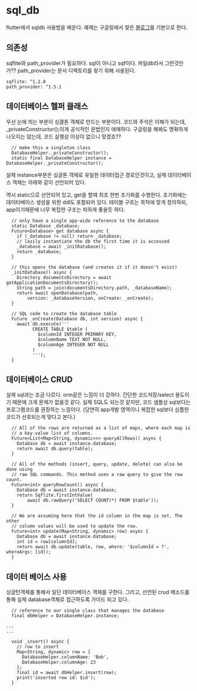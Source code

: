 # sql_db

flutter에서 sqldb 사용법을 배운다.
예제는 구글링에서 찾은 [블로그](https://suragch.medium.com/simple-sqflite-database-example-in-flutter-e56a5aaa3f91)를 기본으로 한다.

## 의존성
sqflite와 path_provider가 필요하다.
sql이 아니고 sqf이다. 파일db라서 그런것인가??
path_provider는 문서 디렉토리를 찾기 위해 사용된다.
```
sqflite: ^1.2.0
path_provider: ^1.5.1
```

## 데이터베이스 헬퍼 클래스
우선 눈에 띄는 부분이 싱클톤 객체로 만드는 부분이다.
코드와 주석은 이해가 되는데, _privateConstructor();이게 공식적인 문법인지 애매하다.
구글링을 해봐도 명확하게 나오지는 않는데, 코드 실행상 이상이 없으니 맞겠죠??
```
  // make this a singleton class
  DatabaseHelper._privateConstructor();
  static final DatabaseHelper instance = DatabaseHelper._privateConstructor();
```

실제 instance부분은 싱글톤 객체로 유일한 데이터접근 경로인것이고,
실제 데이터베이스 객체는 아래와 같이 선언되어 있다.

역시 static으로 선언되어 있고, get을 할때 최초 한번 초기화를 수행한다.
초기화에는 데이터베이스 생성을 위한 ddl도 포함되어 있다.
테이블 구조는 목적에 맞게 정의하되, app이기때문에 너무 복잡한 구조는 피하게 좋을듯 하다.
```
  // only have a single app-wide reference to the database
  static Database _database;
  Future<Database> get database async {
    if (_database != null) return _database;
    // lazily instantiate the db the first time it is accessed
    _database = await _initDatabase();
    return _database;
  }

  // this opens the database (and creates it if it doesn't exist)
  _initDatabase() async {
    Directory documentsDirectory = await getApplicationDocumentsDirectory();
    String path = join(documentsDirectory.path, _databaseName);
    return await openDatabase(path,
        version: _databaseVersion, onCreate: _onCreate);
  }

  // SQL code to create the database table
  Future _onCreate(Database db, int version) async {
    await db.execute('''
          CREATE TABLE $table (
            $columnId INTEGER PRIMARY KEY,
            $columnName TEXT NOT NULL,
            $columnAge INTEGER NOT NULL
          )
          ''');
  }
```

## 데이터베이스 CRUD
실제 sql과는 조금 다르다.
orm같은 느낌이 더 강하다.
간단한 코드저장/select 용도이기 때문에 크게 문제가 없을것 같다.
실제 SQL도 되는것 같지만, 코드 샘플상 sql보다는 프로그램코드를 권장하는 느낌이다.
(당연히 app개발 영역이니 복잡한 sql보다 심플한 코드가 선호되는게 맞다고 본다.)
```
  // All of the rows are returned as a list of maps, where each map is
  // a key-value list of columns.
  Future<List<Map<String, dynamic>>> queryAllRows() async {
    Database db = await instance.database;
    return await db.query(table);
  }

  // All of the methods (insert, query, update, delete) can also be done using
  // raw SQL commands. This method uses a raw query to give the row count.
  Future<int> queryRowCount() async {
    Database db = await instance.database;
    return Sqflite.firstIntValue(
        await db.rawQuery('SELECT COUNT(*) FROM $table'));
  }

  // We are assuming here that the id column in the map is set. The other
  // column values will be used to update the row.
  Future<int> update(Map<String, dynamic> row) async {
    Database db = await instance.database;
    int id = row[columnId];
    return await db.update(table, row, where: '$columnId = ?', whereArgs: [id]);
  }
```


## 데이터 베이스 사용
싱글턴객체를 통해서 일단 데이터베이스 객체를 구한다.
그리고, 선언된 crud 메소드를 통해 실제 database객체로 접근하도록 가이드 되고 있다.
```
  // reference to our single class that manages the database
  final dbHelper = DatabaseHelper.instance;

...
...

  void _insert() async {
    // row to insert
    Map<String, dynamic> row = {
      DatabaseHelper.columnName: 'Bob',
      DatabaseHelper.columnAge: 23
    };
    final id = await dbHelper.insert(row);
    print('inserted row id: $id');
  }

```
